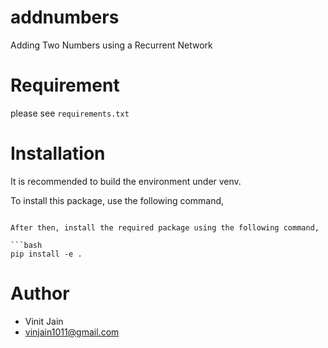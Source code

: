 # addnumbers
Adding Two Numbers using a Recurrent Network

# Requirement
please see `requirements.txt`

# Installation
It is recommended to build the environment under venv.

To install this package, use the following command,

```

After then, install the required package using the following command,

```bash
pip install -e .
```

# Author

* Vinit Jain
* vinjain1011@gmail.com
